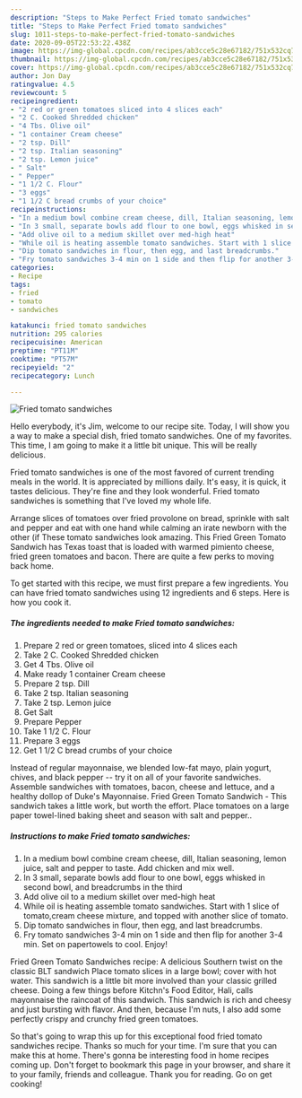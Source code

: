 ```yaml
---
description: "Steps to Make Perfect Fried tomato sandwiches"
title: "Steps to Make Perfect Fried tomato sandwiches"
slug: 1011-steps-to-make-perfect-fried-tomato-sandwiches
date: 2020-09-05T22:53:22.438Z
image: https://img-global.cpcdn.com/recipes/ab3cce5c28e67182/751x532cq70/fried-tomato-sandwiches-recipe-main-photo.jpg
thumbnail: https://img-global.cpcdn.com/recipes/ab3cce5c28e67182/751x532cq70/fried-tomato-sandwiches-recipe-main-photo.jpg
cover: https://img-global.cpcdn.com/recipes/ab3cce5c28e67182/751x532cq70/fried-tomato-sandwiches-recipe-main-photo.jpg
author: Jon Day
ratingvalue: 4.5
reviewcount: 5
recipeingredient:
- "2 red or green tomatoes sliced into 4 slices each"
- "2 C. Cooked Shredded chicken"
- "4 Tbs. Olive oil"
- "1 container Cream cheese"
- "2 tsp. Dill"
- "2 tsp. Italian seasoning"
- "2 tsp. Lemon juice"
- " Salt"
- " Pepper"
- "1 1/2 C. Flour"
- "3 eggs"
- "1 1/2 C bread crumbs of your choice"
recipeinstructions:
- "In a medium bowl combine cream cheese, dill, Italian seasoning, lemon juice, salt and pepper to taste. Add chicken and mix well."
- "In 3 small, separate bowls add flour to one bowl, eggs whisked in second bowl, and breadcrumbs in the third"
- "Add olive oil to a medium skillet over med-high heat"
- "While oil is heating assemble tomato sandwiches. Start with 1 slice of tomato,cream cheese mixture, and topped with another slice of tomato."
- "Dip tomato sandwiches in flour, then egg, and last breadcrumbs."
- "Fry tomato sandwiches 3-4 min on 1 side and then flip for another 3-4 min. Set on papertowels to cool. Enjoy!"
categories:
- Recipe
tags:
- fried
- tomato
- sandwiches

katakunci: fried tomato sandwiches 
nutrition: 295 calories
recipecuisine: American
preptime: "PT11M"
cooktime: "PT57M"
recipeyield: "2"
recipecategory: Lunch

---
```



![Fried tomato sandwiches](https://img-global.cpcdn.com/recipes/ab3cce5c28e67182/751x532cq70/fried-tomato-sandwiches-recipe-main-photo.jpg)

Hello everybody, it's Jim, welcome to our recipe site. Today, I will show you a way to make a special dish, fried tomato sandwiches. One of my favorites. This time, I am going to make it a little bit unique. This will be really delicious.

Fried tomato sandwiches is one of the most favored of current trending meals in the world. It is appreciated by millions daily. It's easy, it is quick, it tastes delicious. They're fine and they look wonderful. Fried tomato sandwiches is something that I've loved my whole life.

Arrange slices of tomatoes over fried provolone on bread, sprinkle with salt and pepper and eat with one hand while calming an irate newborn with the other (if These tomato sandwiches look amazing. This Fried Green Tomato Sandwich has Texas toast that is loaded with warmed pimiento cheese, fried green tomatoes and bacon. There are quite a few perks to moving back home.


To get started with this recipe, we must first prepare a few ingredients. You can have fried tomato sandwiches using 12 ingredients and 6 steps. Here is how you cook it.

<!--inarticleads1-->

##### The ingredients needed to make Fried tomato sandwiches:

1. Prepare 2 red or green tomatoes, sliced into 4 slices each
1. Take 2 C. Cooked Shredded chicken
1. Get 4 Tbs. Olive oil
1. Make ready 1 container Cream cheese
1. Prepare 2 tsp. Dill
1. Take 2 tsp. Italian seasoning
1. Take 2 tsp. Lemon juice
1. Get  Salt
1. Prepare  Pepper
1. Take 1 1/2 C. Flour
1. Prepare 3 eggs
1. Get 1 1/2 C bread crumbs of your choice


Instead of regular mayonnaise, we blended low-fat mayo, plain yogurt, chives, and black pepper -- try it on all of your favorite sandwiches. Assemble sandwiches with tomatoes, bacon, cheese and lettuce, and a healthy dollop of Duke&#39;s Mayonnaise. Fried Green Tomato Sandwich - This sandwich takes a little work, but worth the effort. Place tomatoes on a large paper towel-lined baking sheet and season with salt and pepper.. 

<!--inarticleads2-->

##### Instructions to make Fried tomato sandwiches:

1. In a medium bowl combine cream cheese, dill, Italian seasoning, lemon juice, salt and pepper to taste. Add chicken and mix well.
1. In 3 small, separate bowls add flour to one bowl, eggs whisked in second bowl, and breadcrumbs in the third
1. Add olive oil to a medium skillet over med-high heat
1. While oil is heating assemble tomato sandwiches. Start with 1 slice of tomato,cream cheese mixture, and topped with another slice of tomato.
1. Dip tomato sandwiches in flour, then egg, and last breadcrumbs.
1. Fry tomato sandwiches 3-4 min on 1 side and then flip for another 3-4 min. Set on papertowels to cool. Enjoy!


Fried Green Tomato Sandwiches recipe: A delicious Southern twist on the classic BLT sandwich Place tomato slices in a large bowl; cover with hot water. This sandwich is a little bit more involved than your classic grilled cheese. Doing a few things before Kitchn&#39;s Food Editor, Hali, calls mayonnaise the raincoat of this sandwich. This sandwich is rich and cheesy and just bursting with flavor. And then, because I&#39;m nuts, I also add some perfectly crispy and crunchy fried green tomatoes. 

So that's going to wrap this up for this exceptional food fried tomato sandwiches recipe. Thanks so much for your time. I'm sure that you can make this at home. There's gonna be interesting food in home recipes coming up. Don't forget to bookmark this page in your browser, and share it to your family, friends and colleague. Thank you for reading. Go on get cooking!
